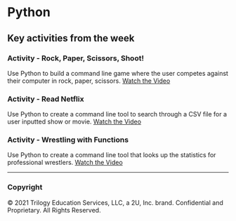 # Python

## Key activities from the week

### Activity - Rock, Paper, Scissors, Shoot!

Use Python to build a command line game where the user competes against their computer in rock, paper, scissors.
[Watch the Video](https://youtu.be/TjWOZDY00WA)

### Activity - Read Netflix

Use Python to create a command line tool to search through a CSV file for a user inputted show or movie.
[Watch the Video](https://youtu.be/Y3TRABzAfho)

### Activity - Wrestling with Functions

Use Python to create a command line tool that looks up the statistics for professional wrestlers.
[Watch the Video](https://youtu.be/Logbtv4oQlc)

- - -

### Copyright

© 2021 Trilogy Education Services, LLC, a 2U, Inc. brand. Confidential and Proprietary. All Rights Reserved.

